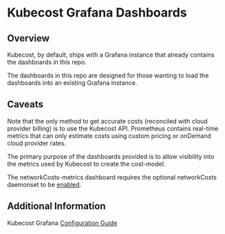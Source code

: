 # Kubecost Grafana Dashboards

## Overview

Kubecost, by default, ships with a Grafana instance that already contains the dashboards in this repo.

The dashboards in this repo are designed for those wanting to load the dashboards into an existing Grafana instance.

## Caveats

Note that the only method to get accurate costs (reconciled with cloud provider billing) is to use the Kubecost API. Prometheus contains real-time metrics that can only estimate costs using custom pricing or onDemand cloud provider rates.

The primary purpose of the dashboards provided is to allow visibility into the metrics used by Kubecost to create the cost-model.

The networkCosts-metrics dashboard requires the optional networkCosts daemonset to be [enabled](https://docs.kubecost.com/install-and-configure/advanced-configuration/network-costs-configuration).

## Additional Information

Kubecost Grafana [Configuration Guide](https://docs.kubecost.com/install-and-configure/install/custom-grafana)
